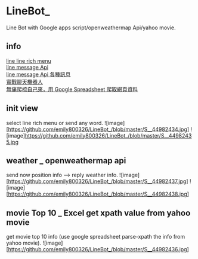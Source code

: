 # LineBot_
Line Bot with Google apps script/openweathermap Api/yahoo movie.

## info 
[line line rich menu](https://manager.line.biz/) \
[line message Api](https://developers.line.biz/en/reference/messaging-api/) \
[line message Api 各種訊息](https://ithelp.ithome.com.tw/articles/10198142) \
[實戰聊天機器人](https://www.oxxostudio.tw/articles/201804/line-bot-apps-script.html) \
[無痛爬梳自己來，用 Google Spreadsheet 爬取網頁資料](http://blog.infographics.tw/2016/11/google-spreadsheet-data-scraping/)


## init view
select line rich menu or send any word.
![image][https://github.com/emily800326/LineBot_/blob/master/S__44982434.jpg]
![image]https://github.com/emily800326/LineBot_/blob/master/S__44982435.jpg

## weather _ openweathermap api
send now position info --> reply weather info.
![image][https://github.com/emily800326/LineBot_/blob/master/S__44982437.jpg]
![image][https://github.com/emily800326/LineBot_/blob/master/S__44982438.jpg]

## movie Top 10 _ Excel get xpath value from yahoo movie
get movie top 10 info (use google spreadsheet parse-xpath the info from yahoo movie).
![image][https://github.com/emily800326/LineBot_/blob/master/S__44982436.jpg]
